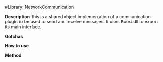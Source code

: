 #Library: NetworkCommunication

__Description__
This is a shared object implementation of a communication plugin to be used to send and receive messages. It uses 
Boost.dll to export its main interface. 

__Gotchas__

__How to use__

__Method__